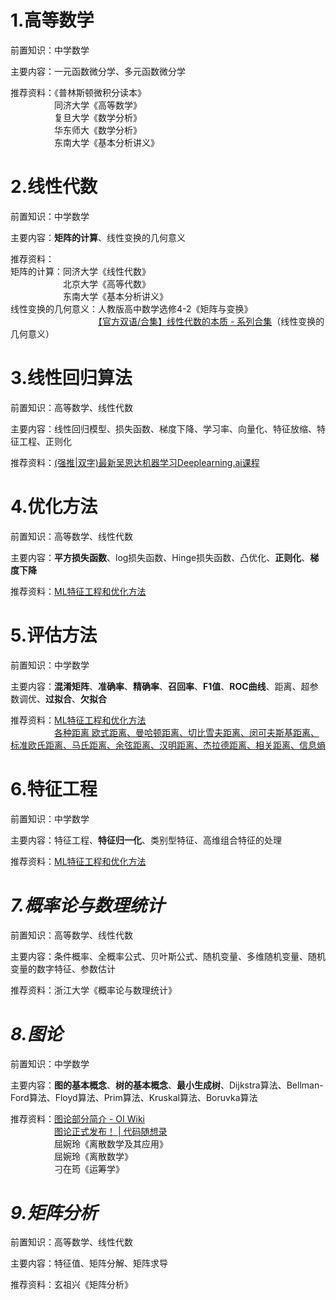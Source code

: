 # 1.高等数学
前置知识：中学数学

主要内容：一元函数微分学、多元函数微分学 

推荐资料：《普林斯顿微积分读本》  
　　　　　同济大学《高等数学》  
　　　　　复旦大学《数学分析》  
　　　　　华东师大《数学分析》  
　　　　　东南大学《基本分析讲义》   
# 2.线性代数
前置知识：中学数学 

主要内容：**矩阵的计算**、线性变换的几何意义 

推荐资料：  
矩阵的计算：同济大学《线性代数》  
　　　　　　北京大学《高等代数》  
　　　　　　东南大学《基本分析讲义》  
线性变换的几何意义：人教版高中数学选修4-2《矩阵与变换》  
　　　　　　　　　　[【官方双语/合集】线性代数的本质 - 系列合集](https://www.bilibili.com/video/BV1ys411472E/?spm_id_from=333.999.0.0&vd_source=8f7be58fae99de36e73582d589f00ca1)（线性变换的几何意义）
# 3.线性回归算法
前置知识：高等数学、线性代数

主要内容：线性回归模型、损失函数、梯度下降、学习率、向量化、特征放缩、特征工程、正则化

推荐资料：[(强推|双字)最新吴恩达机器学习Deeplearning.ai课程](https://www.bilibili.com/video/BV1Pa411X76s?spm_id_from=333.788.videopod.episodes&vd_source=8f7be58fae99de36e73582d589f00ca1)
# 4.优化方法
前置知识：高等数学、线性代数

主要内容：**平方损失函数**、log损失函数、Hinge损失函数、凸优化、**正则化**、**梯度下降**

推荐资料：[ML特征工程和优化方法](https://github.com/NLP-LOVE/ML-NLP/tree/master/Machine%20Learning/8.%20ML%E7%89%B9%E5%BE%81%E5%B7%A5%E7%A8%8B%E5%92%8C%E4%BC%98%E5%8C%96%E6%96%B9%E6%B3%95#31-%E5%87%86%E7%A1%AE%E7%8E%87accuracy)
# 5.评估方法
前置知识：中学数学

主要内容：**混淆矩阵**、**准确率**、**精确率**、**召回率**、**F1值**、**ROC曲线**、距离、超参数调优、**过拟合**、**欠拟合**

推荐资料：[ML特征工程和优化方法](https://github.com/NLP-LOVE/ML-NLP/tree/master/Machine%20Learning/8.%20ML%E7%89%B9%E5%BE%81%E5%B7%A5%E7%A8%8B%E5%92%8C%E4%BC%98%E5%8C%96%E6%96%B9%E6%B3%95#31-%E5%87%86%E7%A1%AE%E7%8E%87accuracy)  
　　　　　[各种距离 欧式距离、曼哈顿距离、切比雪夫距离、闵可夫斯基距离、标准欧氏距离、马氏距离、余弦距离、汉明距离、杰拉德距离、相关距离、信息熵](https://www.cnblogs.com/AlvinSui/p/8931074.html)
# 6.特征工程
前置知识：中学数学

主要内容：特征工程、**特征归一化**、类别型特征、高维组合特征的处理

推荐资料：[ML特征工程和优化方法](https://github.com/NLP-LOVE/ML-NLP/tree/master/Machine%20Learning/8.%20ML%E7%89%B9%E5%BE%81%E5%B7%A5%E7%A8%8B%E5%92%8C%E4%BC%98%E5%8C%96%E6%96%B9%E6%B3%95#31-%E5%87%86%E7%A1%AE%E7%8E%87accuracy)
# *7.概率论与数理统计*
前置知识：高等数学、线性代数

主要内容：条件概率、全概率公式、贝叶斯公式、随机变量、多维随机变量、随机变量的数字特征、参数估计

推荐资料：浙江大学《概率论与数理统计》
# *8.图论*
前置知识：中学数学

主要内容：**图的基本概念**、**树的基本概念**、**最小生成树**、Dijkstra算法、Bellman-Ford算法、Floyd算法、Prim算法、Kruskal算法、Boruvka算法

推荐资料：[图论部分简介 - OI Wiki](https://oi-wiki.org/graph/)  
　　　　　[图论正式发布！ | 代码随想录](https://www.programmercarl.com/qita/tulunfabu.html)  
　　　　　屈婉玲《离散数学及其应用》  
　　　　　屈婉玲《离散数学》  
　　　　　刁在筠《运筹学》

# *9.矩阵分析*
前置知识：高等数学、线性代数

主要内容：特征值、矩阵分解、矩阵求导

推荐资料：玄祖兴《矩阵分析》
